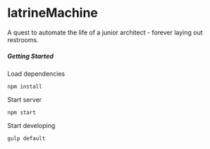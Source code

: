 # latrineMachine

A quest to automate the life of a junior architect - forever laying out restrooms.

##### Getting Started

Load dependencies
```
npm install
```

Start server
```
npm start
```

Start developing
```
gulp default
```
